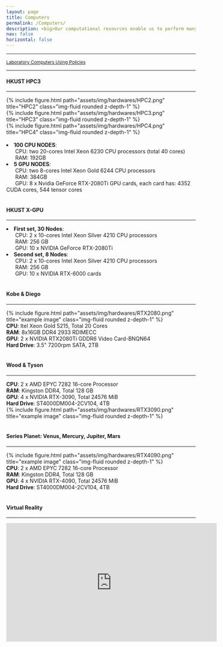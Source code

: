 ```yaml
---
layout: page
title: Computers
permalink: /Computers/
description: <big>Our computational resources enable us to perform many different types of large-scale computational tasks, such as <strong><u>AI machine learning training tasks</u>, <u>molecular dynamics simulations</u>, <u>density functional theorycalculations</u></strong>, and so on.</big>
nav: false
horizontal: false
---
```

<hr>
<div class="row">
    <a href="../Policy/" style="font-size:12px;">Laboratory Computers Using Policies</a>
<div>
<hr>

<h4 style="text-align: left;"><strong>HKUST HPC3</strong></h4>
<hr>

<div class="row">
    <div class="col-sm mt-3 mt-md-0">
        {% include figure.html path="assets/img/hardwares/HPC2.png" title="HPC2" class="img-fluid rounded z-depth-1" %}
    </div>
    <div class="col-sm mt-3 mt-md-0">
        {% include figure.html path="assets/img/hardwares/HPC3.png" title="HPC3" class="img-fluid rounded z-depth-1" %}
    </div>
    <div class="col-sm mt-3 mt-md-0">
        {% include figure.html path="assets/img/hardwares/HPC4.png" title="HPC4" class="img-fluid rounded z-depth-1" %}
    </div>
</div>
<br>

<div>
    <li><b>100 CPU NODES</b>:<br>
        &nbsp;&nbsp;&nbsp;&nbsp;&nbsp;&nbsp;CPU: two 20-cores Intel Xeon 6230 CPU processors (total 40 cores)<br>
        &nbsp;&nbsp;&nbsp;&nbsp;&nbsp;&nbsp;RAM: 192GB<br>
    </li>
    <li><b>5 GPU NODES</b>:<br>
        &nbsp;&nbsp;&nbsp;&nbsp;&nbsp;&nbsp;CPU: two 8-cores Intel Xeon Gold 6244 CPU processors<br>
        &nbsp;&nbsp;&nbsp;&nbsp;&nbsp;&nbsp;RAM: 384GB<br>
        &nbsp;&nbsp;&nbsp;&nbsp;&nbsp;&nbsp;GPU: 8 x Nvidia GeForce RTX-2080Ti GPU cards, each card has: 4352 CUDA cores, 544 tensor cores<br>
    </li>
</div>

<br>

<h4 style="text-align: left;"><strong>HKUST X-GPU</strong></h4>
<hr>

<div>
    <li><b>First set, 30 Nodes</b>:<br>
        &nbsp;&nbsp;&nbsp;&nbsp;&nbsp;&nbsp;CPU: 2 x 10-cores Intel Xeon Silver 4210 CPU processors<br>
        &nbsp;&nbsp;&nbsp;&nbsp;&nbsp;&nbsp;RAM: 256 GB<br>
        &nbsp;&nbsp;&nbsp;&nbsp;&nbsp;&nbsp;GPU: 10 x NVIDIA GeForce RTX-2080Ti<br>
    </li>
    <li><b>Second set, 8 Nodes</b>:<br>
        &nbsp;&nbsp;&nbsp;&nbsp;&nbsp;&nbsp;CPU: 2 x 10-cores Intel Xeon Silver 4210 CPU processors<br>
        &nbsp;&nbsp;&nbsp;&nbsp;&nbsp;&nbsp;RAM: 256 GB<br>
        &nbsp;&nbsp;&nbsp;&nbsp;&nbsp;&nbsp;GPU: 10 x NVIDIA RTX-6000 cards<br>
    </li>
</div>

<br>

<h4 style="text-align: left;"><strong>Kobe & Diego</strong></h4>
<hr>

<div class="row">
    <div class="col-lg-9 mt-3 mt-md-0">
        {% include figure.html path="assets/img/hardwares/RTX2080.png" title="example image" class="img-fluid rounded z-depth-1" %}
    </div>
    <div class="col-lg-3">
        <strong>CPU</strong>: Itel Xeon Gold 5215, Total 20 Cores<br>
        <strong>RAM</strong>: 8x16GB DDR4 2933 RDIMECC<br>
        <strong>GPU</strong>: 2 x NVIDIA RTX2080Ti GDDR6 Video Card-BNQN64<br>
        <strong>Hard Drive</strong>: 3.5" 7200rpm SATA, 2TB
    </div>
</div>

<br>

<h4 style="text-align: left;"><strong>Wood & Tyson</strong></h4>
<hr>

<div class="row">
    <div class="col-lg-3">
        <strong>CPU</strong>: 2 x AMD EPYC 7282 16-core Processor<br>
        <strong>RAM</strong>: Kingston DDR4, Total 128 GB <br>
        <strong>GPU</strong>: 4 x NVIDIA RTX-3090, Total 24576 MiB<br>
        <strong>Hard Drive</strong>: ST4000DM004-2CV104, 4TB
    </div>
    <div class="col-lg-9 mt-3 mt-md-0">
        {% include figure.html path="assets/img/hardwares/RTX3090.png" title="example image" class="img-fluid rounded z-depth-1" %}
    </div>
</div>

<br>

<h4 style="text-align: left;"><strong>Series Planet: Venus, Mercury, Jupiter, Mars</strong></h4>
<hr>

<div class="row">
    <div class="col-lg-6 mt-3 mt-md-0">
        {% include figure.html path="assets/img/hardwares/RTX4090.png" title="example image" class="img-fluid rounded z-depth-1" %}
    </div>
    <div class="col-lg-6">
        <strong>CPU</strong>: 2 x AMD EPYC 7282 16-core Processor<br>
        <strong>RAM</strong>: Kingston DDR4, Total 128 GB <br>
        <strong>GPU</strong>: 4 x NVIDIA RTX-4090, Total 24576 MiB<br>
        <strong>Hard Drive</strong>: ST4000DM004-2CV104, 4TB
    </div>
    
</div>

<br>

<h4 style="text-align: left;"><strong>Virtual Reality</strong></h4>
<hr>

<iframe width="560" height="315" src="https://www.youtube.com/embed/TOfohMyX9Wg" title="YouTube video player" frameborder="0" allow="accelerometer; autoplay; clipboard-write; encrypted-media; gyroscope; picture-in-picture; web-share" allowfullscreen></iframe>